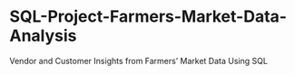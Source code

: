 # SQL-Project-Farmers-Market-Data-Analysis
Vendor and Customer Insights from Farmers’ Market Data Using SQL
